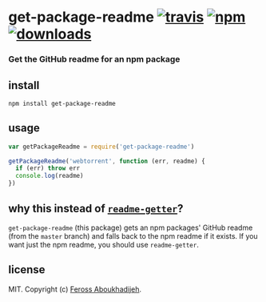 # get-package-readme [![travis][travis-image]][travis-url] [![npm][npm-image]][npm-url] [![downloads][downloads-image]][downloads-url]

[travis-image]: https://img.shields.io/travis/feross/get-package-readme.svg?style=flat
[travis-url]: https://travis-ci.org/feross/get-package-readme
[npm-image]: https://img.shields.io/npm/v/get-package-readme.svg?style=flat
[npm-url]: https://npmjs.org/package/get-package-readme
[downloads-image]: https://img.shields.io/npm/dm/get-package-readme.svg?style=flat
[downloads-url]: https://npmjs.org/package/get-package-readme

### Get the GitHub readme for an npm package

## install

```
npm install get-package-readme
```

## usage

```js
var getPackageReadme = require('get-package-readme')

getPackageReadme('webtorrent', function (err, readme) {
  if (err) throw err
  console.log(readme)
})
```

## why this instead of [`readme-getter`](https://www.npmjs.com/package/readme-getter)?

`get-package-readme` (this package) gets an npm packages' GitHub readme (from the `master`
branch) and falls back to the npm readme if it exists. If you want just the npm readme, you should use `readme-getter`.

## license

MIT. Copyright (c) [Feross Aboukhadijeh](http://feross.org).
